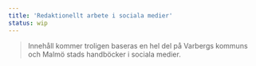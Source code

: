```yaml
---
title: 'Redaktionellt arbete i sociala medier'
status: wip
---
```

> Innehåll kommer troligen baseras en hel del på Varbergs kommuns och Malmö stads handböcker i sociala medier.
